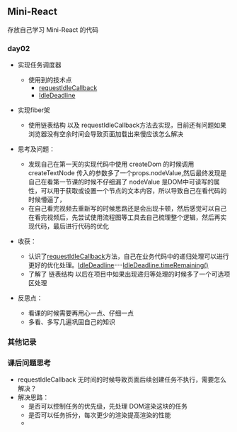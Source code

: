 ##  Mini-React

 存放自己学习 Mini-React 的代码

 ### day02
- 实现任务调度器
	- 使用到的技术点
		- [requestIdleCallback](https://developer.mozilla.org/zh-CN/docs/Web/API/Window/requestIdleCallback)
		- [IdleDeadline](https://developer.mozilla.org/zh-CN/docs/Web/API/IdleDeadline)
- 实现fiber架
	- 使用链表结构 以及 requestIdleCallback方法去实现，目前还有问题如果浏览器没有空余时间会导致页面加载出来慢应该怎么解决

- 思考及问题：
	- 发现自己在第一天的实现代码中使用 createDom 的时候调用 createTextNode 传入的参数多了一个props.nodeValue,然后最终发现是自己在看第一节课的时候不仔细漏了 nodeValue 是DOM中可读写的属性，可以用于获取或设置一个节点的文本内容，所以导致自己在看代码的时候懵逼了，
	- 在自己看完视频去重新写的时候思路还是会出现卡顿，然后感觉可以自己在看完视频后，先尝试使用流程图等工具去自己梳理整个逻辑，然后再实现代码，最后进行代码的优化
- 收获：
	- 认识了[requestIdleCallback](https://developer.mozilla.org/zh-CN/docs/Web/API/Window/requestIdleCallback)方法，自己在业务代码中的递归处理可以进行更好的优化处理。[IdleDeadline](https://developer.mozilla.org/zh-CN/docs/Web/API/IdleDeadline)---[IdleDeadline.timeRemaining()](https://developer.mozilla.org/zh-CN/docs/Web/API/IdleDeadline/timeRemaining)
	- 了解了 链表结构  以后在项目中如果出现递归等处理的时候多了一个可选项区处理

- 反思点：
	- 看课的时候需要再用心一点、仔细一点
	- 多看、多写几遍巩固自己的知识

### 其他记录
###  课后问题思考
- requestIdleCallback 无时间的时候导致页面后续创建任务不执行，需要怎么解决？
- 解决思路：
	- 是否可以控制任务的优先级，先处理 DOM渲染这块的任务
	- 是否可以任务拆分，每次更少的渲染提高渲染的性能
	- 